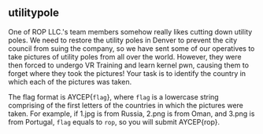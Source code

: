 ## utilitypole

One of ROP LLC.'s team members somehow really likes cutting down utility poles. We need to restore the utility poles in Denver to prevent the city council from suing the company, so we have sent some of our operatives to take pictures of utility poles from all over the world. However, they were then forced to undergo VR Training and learn kernel pwn, causing them to forget where they took the pictures! Your task is to identify the country in which each of the pictures was taken. 

The flag format is AYCEP{`flag`}, where `flag` is a lowercase string comprising of the first letters of the countries in which the pictures were taken. For example, if 1.jpg is from Russia, 2.png is from Oman, and 3.png is from Portugal, `flag` equals to `rop`, so you will submit AYCEP{rop}.
